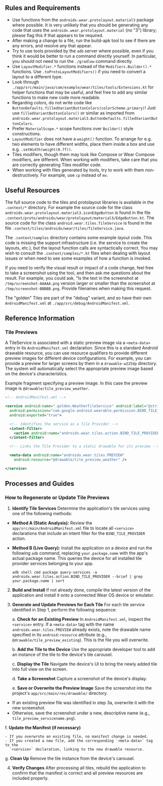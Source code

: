 ## Rules and Requirements

- Use functions from the `androidx.wear.protolayout.material3` package where
  possible. It is very unlikely that you should be generating any code that uses
  the `androidx.wear.protolayout.material` (no "3") library; please flag this if
  that appears to be required.
- After making a change to a file, run the build-apk tool to see if there are
  any errors, and resolve any that appear.
- Try to use tools provided by the `adb` server where possible, even if you
  think it would be better to run a command directly yourself. In particular,
  you should not need to run the `./gradlew` command directly.
- Use `LayoutModifier.*` functions instead of the `Modifiers.Builder().*`
  functions. Use `.toProtoLayoutModifiers()` if you need to convert a layout to
  a different type.
- Look through `./app/src/main/java/com/example/wear/tiles/tools/Extensions.kt`
  for helper functions that may be useful, and feel free to add any similar
  functions to make new code more readable.
- Regarding colors, do not write code like
  `ButtonDefaults.filledVariantButtonColors(colorScheme.primary)`! Just use
  `filledVariantButtonColors()` or similar as imported from
  `androidx.wear.protolayout.material3.ButtonDefaults.filledVariantButtonColors`.
- Prefer `MaterialScope.*` scope functions over `Builder()` style constructions.
- `LayoutModifier` does not have a `weight()` function. To arrange for e.g. two
  elements to have different widths, place them inside a box and use e.g.
  `.setWidth(weight(0.7f))`.
- Tiles modifiers, though them may look like Compose or Wear Compose modifiers,
  are different. When working with modifiers, take care that you are correctly
  generating Tiles modifier code.
- When working with files generated by tools, try to work with them
  non-destructively. For example, use `cp` instead of `mv`.

## Useful Resources

The full source code to the tiles and protolayout libraries is available in the
`.context/*` directory. For example the source code for the class
`androidx.wear.protolayout.material3.iconEdgeButton` is found in the file
`.context/proto/androidx/wear/protolayout/material3/EdgeButton.kt`. The source
code for the class `android.wear.tiles.TileService` is found in the file
`.context/tiles/androidx/wear/tiles/TileService.java`.

The `.context/samples` directory contains some example layout code. This code is
missing the support infrastructure (i.e. the service to create the layouts,
etc.), but the layout function calls are syntactically correct. You may wish to
consult the `.context/samples/*.kt` files when dealing with layout issues or
when need to see some examples of how a function is invoked.

If you need to verify the visual result or impact of a code change, feel free to
take a screenshot using the tool, and then ask me questions about the result.
For example, you could ask, "Is the text in the screenshot at
`/tmp/screenshot-AAAAA.png` version larger or smaller than the screenshot at
`/tmp/screenshot-BBBBB.png`. Provide filenames when making this request.

The "golden" Tiles are part of the "debug" variant, and so have their own
`AndroidManifest.xml` at `./app/src/debug/AndroidManifest.xml`.

## Reference Information

### Tile Previews

A TileService is associated with a static preview image via a `<meta-data>`
entry in its `AndroidManifest.xml` declaration. Since this is a standard Android
drawable resource, you can use resource qualifiers to provide different preview
images for different device configurations. For example, you can provide a
preview for larger screens by them in a `drawable-w225dp` directory. The system
will automatically select the appropriate preview image based on the device's
characteristics.

Example fragment specifying a preview image. In this case the preview image is
`@drawable/tile_preview_weather`.

```xml
<!-- AndroidManifest.xml -->

<service android:name=".golden.WeatherTileService" android:label="@string/tile_label_weather"
  android:permission="com.google.android.wearable.permission.BIND_TILE_PROVIDER"
  android:exported="true">

  <!-- Identifies the service as a Tile Provider -->
  <intent-filter>
    <action android:name="androidx.wear.tiles.action.BIND_TILE_PROVIDER" />
  </intent-filter>

  <!-- Links the Tile Provider to a static drawable for its preview -->

  <meta-data android:name="androidx.wear.tiles.PREVIEW"
    android:resource="@drawable/tile_preview_weather" />

</service>
```

## Processes and Guides

### How to Regenerate or Update Tile Previews

1. **Identify Tile Services** Determine the application's tile services using
   one of the following methods:

- **Method A (Static Analysis):** Review the `app/src/main/AndroidManifest.xml`
  file to locate all `<service>` declarations that include an intent filter for
  the `BIND_TILE_PROVIDER` action.

- **Method B (Live Query):** Install the application on a device and run the
  following `adb` command, replacing `your.package.name` with the app's actual
  package name. This queries the device for all installed tile provider services
  belonging to your app.

  ```shell
  adb shell cmd package query-services -a androidx.wear.tiles.action.BIND_TILE_PROVIDER --brief | grep your.package.name | sort
  ```

2. **Build and Install** If not already done, compile the latest version of the
   application and install it onto a connected Wear OS device or emulator.

3. **Generate and Update Previews for Each Tile** For each tile service
   identified in Step 1, perform the following sequence:

   a. **Check for an Existing Preview** In `AndroidManifest.xml`, inspect the
   `<service>` entry. If a `<meta-data>` tag with the name
   `androidx.wear.tiles.PREVIEW` already exists, note the drawable name
   specified in its `android:resource` attribute (e.g.,
   `@drawable/tile_preview_existing`). This is the file you will overwrite.

   b. **Add the Tile to the Device** Use the appropriate developer tool to add
   an instance of the tile to the device's tile carousel.

   c. **Display the Tile** Navigate the device's UI to bring the newly added
   tile into full view on the screen.

   d. **Take a Screenshot** Capture a screenshot of the device's display.

   e. **Save or Overwrite the Preview Image** Save the screenshot into the
   project's `app/src/main/res/drawable/` directory.

- If an existing preview file was identified in step 3a, overwrite it with the
  new screenshot.
- Otherwise, save the screenshot under a new, descriptive name (e.g.,
  `tile_preview_servicename.png`).

f. **Update the Manifest (if necessary)**

    - If you overwrote an existing file, no manifest change is needed.
    - If you created a new file, add the corresponding `<meta-data>` tag to the
      `<service>` declaration, linking to the new drawable resource.

g. **Clean Up** Remove the tile instance from the device's carousel.

4. **Verify Changes** After processing all tiles, rebuild the application to
   confirm that the manifest is correct and all preview resources are included
   properly.
